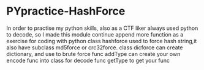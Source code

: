 # PYpractice-HashForce
In order to practise my python skills, also as a CTF liker always used python to decode, so I made this module
continue append more function as a exercise for coding with python
class hashforce used to force hash string,it also have subclass md5force or crc32force.
class dicforce can create dictionary, and use to brute force
func addType can create your own encode func into class for decode
func getType to get your func

